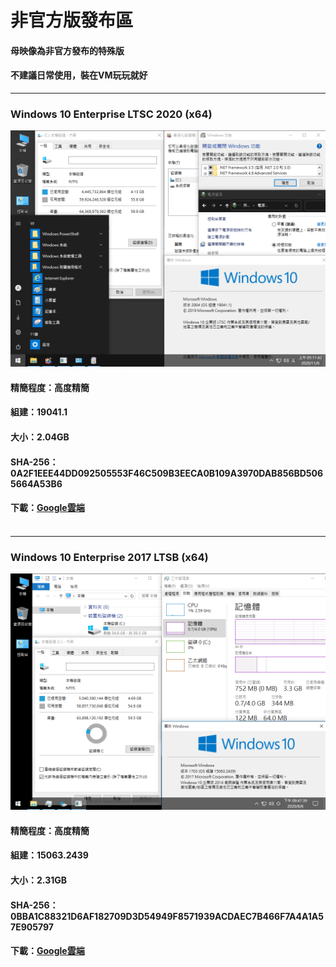 # 非官方版發布區

#### 母映像為非官方發布的特殊版
#### 不建議日常使用，裝在VM玩玩就好

----

### Windows 10 Enterprise LTSC 2020 (x64)
![Win10_LTSC_(19041.1)_20201106.png](/preview/Win10_LTSC_(19041.1)_20201106.png)

#### 精簡程度：高度精簡
#### 組建：19041.1
#### 大小：2.04GB
#### SHA-256：0A2F1EEE44DD092505553F46C509B3EECA0B109A3970DAB856BD5065664A53B6
#### 下載：[Google雲端](http://tiny.cc/win10_ltsc_20201106)<br><br>

----

### Windows 10 Enterprise 2017 LTSB (x64)
![Win10_LTSB_(15063.2439)_20200806.png](/preview/Win10_LTSB_(15063.2439)_20200806.png)

#### 精簡程度：高度精簡
#### 組建：15063.2439
#### 大小：2.31GB
#### SHA-256：0BBA1C88321D6AF182709D3D54949F8571939ACDAEC7B466F7A4A1A57E905797
#### 下載：[Google雲端](http://tiny.cc/win10_ltsb_x64_20200806)
